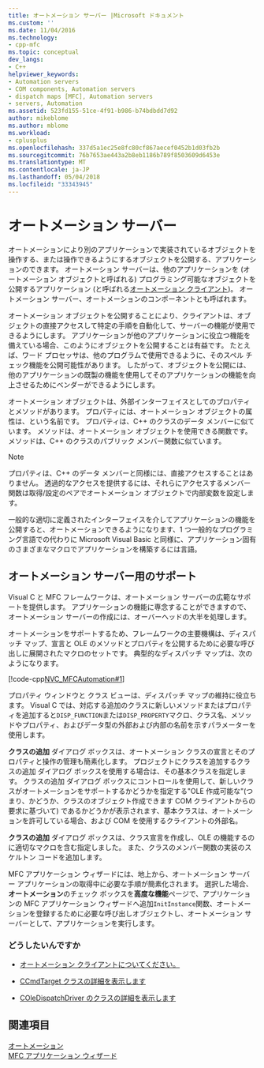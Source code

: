 ```yaml
---
title: オートメーション サーバー |Microsoft ドキュメント
ms.custom: ''
ms.date: 11/04/2016
ms.technology:
- cpp-mfc
ms.topic: conceptual
dev_langs:
- C++
helpviewer_keywords:
- Automation servers
- COM components, Automation servers
- dispatch maps [MFC], Automation servers
- servers, Automation
ms.assetid: 523fd155-51ce-4f91-b986-b74bdbdd7d92
author: mikeblome
ms.author: mblome
ms.workload:
- cplusplus
ms.openlocfilehash: 337d5a1ec25e8fc80cf867aecef0452b1d03fb2b
ms.sourcegitcommit: 76b7653ae443a2b8eb1186b789f8503609d6453e
ms.translationtype: MT
ms.contentlocale: ja-JP
ms.lasthandoff: 05/04/2018
ms.locfileid: "33343945"
---
```

# <a name="automation-servers"></a>オートメーション サーバー
オートメーションにより別のアプリケーションで実装されているオブジェクトを操作する、または操作できるようにするオブジェクトを公開する、アプリケーションのできます。 オートメーション サーバーは、他のアプリケーションを (オートメーション オブジェクトと呼ばれる) プログラミング可能なオブジェクトを公開するアプリケーション (と呼ばれる[オートメーション クライアント](../mfc/automation-clients.md))。 オートメーション サーバー、オートメーションのコンポーネントとも呼ばれます。  
  
 オートメーション オブジェクトを公開することにより、クライアントは、オブジェクトの直接アクセスして特定の手順を自動化して、サーバーの機能が使用できるようにします。 アプリケーションが他のアプリケーションに役立つ機能を備えている場合、このようにオブジェクトを公開することは有益です。 たとえば、ワード プロセッサは、他のプログラムで使用できるように、そのスペル チェック機能を公開可能性があります。 したがって、オブジェクトを公開には、他のアプリケーションの既製の機能を使用してそのアプリケーションの機能を向上させるためにベンダーができるようにします。  
  
 オートメーション オブジェクトは、外部インターフェイスとしてのプロパティとメソッドがあります。 プロパティには、オートメーション オブジェクトの属性は、という名前です。 プロパティは、C++ のクラスのデータ メンバーに似ています。 メソッドは、オートメーション オブジェクトを使用できる関数です。 メソッドは、C++ のクラスのパブリック メンバー関数に似ています。  
  
> [!NOTE]
>  プロパティは、C++ のデータ メンバーと同様には、直接アクセスすることはありません。 透過的なアクセスを提供するには、それらにアクセスするメンバー関数は取得/設定のペアでオートメーション オブジェクトで内部変数を設定します。  
  
 一般的な適切に定義されたインターフェイスを介してアプリケーションの機能を公開すると、オートメーションできるようになります、1 つ一般的なプログラミング言語での代わりに Microsoft Visual Basic と同様に、アプリケーション固有のさまざまなマクロでアプリケーションを構築するには言語。  
  
##  <a name="_core_support_for_automation_servers"></a> オートメーション サーバー用のサポート  
 Visual C と MFC フレームワークは、オートメーション サーバーの広範なサポートを提供します。 アプリケーションの機能に専念することができますので、オートメーション サーバーの作成には、オーバーヘッドの大半を処理します。  
  
 オートメーションをサポートするため、フレームワークの主要機構は、ディスパッチ マップ、宣言と OLE のメソッドとプロパティを公開するために必要な呼び出しに展開されたマクロのセットです。 典型的なディスパッチ マップは、次のようになります。  
  
 [!code-cpp[NVC_MFCAutomation#1](../mfc/codesnippet/cpp/automation-servers_1.cpp)]  
  
 プロパティ ウィンドウと クラス ビューは、ディスパッチ マップの維持に役立ちます。 Visual C では、対応する追加のクラスに新しいメソッドまたはプロパティを追加すると`DISP_FUNCTION`または`DISP_PROPERTY`マクロ、クラス名、メソッドやプロパティ、およびデータ型の外部および内部の名前を示すパラメーターを使用します。  
  
 **クラスの追加** ダイアログ ボックスは、オートメーション クラスの宣言とそのプロパティと操作の管理も簡素化します。 プロジェクトにクラスを追加するクラスの追加 ダイアログ ボックスを使用する場合は、その基本クラスを指定します。 クラスの追加 ダイアログ ボックスにコントロールを使用して、新しいクラスがオートメーションをサポートするかどうかを指定する"OLE 作成可能な"(つまり、かどうか、クラスのオブジェクト作成できます COM クライアントからの要求に基づいて) であるかどうかが表示されます、基本クラスは、オートメーションを許可している場合、および COM を使用するクライアントの外部名。  
  
 **クラスの追加** ダイアログ ボックスは、クラス宣言を作成し、OLE の機能するのに適切なマクロを含む指定しました。 また、クラスのメンバー関数の実装のスケルトン コードを追加します。  
  
 MFC アプリケーション ウィザードには、地上から、オートメーション サーバー アプリケーションの取得中に必要な手順が簡素化されます。 選択した場合、**オートメーション**のチェック ボックスを**高度な機能**ページで、アプリケーションの MFC アプリケーション ウィザードへ追加`InitInstance`関数、オートメーションを登録するために必要な呼び出しオブジェクトし、オートメーション サーバーとして、アプリケーションを実行します。  
  
### <a name="what-do-you-want-to-do"></a>どうしたいんですか  
  
-   [オートメーション クライアントについてください。](../mfc/automation-clients.md)  
  
-   [CCmdTarget クラスの詳細を表示します](../mfc/reference/ccmdtarget-class.md)  
  
-   [COleDispatchDriver のクラスの詳細を表示します](../mfc/reference/coledispatchdriver-class.md)  
  
## <a name="see-also"></a>関連項目  
 [オートメーション](../mfc/automation.md)   
 [MFC アプリケーション ウィザード](../mfc/reference/mfc-application-wizard.md)

